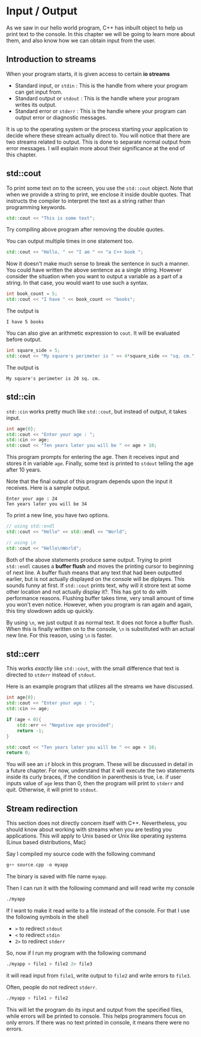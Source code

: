 # Input / Output

As we saw in our hello world program, C++ has inbuilt object to help us print text to the console. In this chapter we will be going to learn more about them, and also know how we can obtain input from the user.

## Introduction to streams

When your program starts, it is given access to certain **io streams**

- Standard input, or `stdin` : This is the handle from where your program can get input from.
- Standard output or `stdout` : This is the handle where your program writes its output.
- Standard error or `stderr` : This is the handle where your program can output error or diagnostic messages.

It is up to the operating system or the process starting your application to decide where these stream actually direct to. You will notice that there are two streams related to output. This is done to separate normal output from error messages. I will explain more about their significance at the end of this chapter.

## std::cout

To print some text on to the screen, you use the `std::cout` object. Note that when we provide a string to print, we enclose it inside double quotes. That instructs the compiler to interpret the text as a string rather than programming keywords.

```cpp
std::cout << "This is some text";
```

Try compiling above program after removing the double quotes.

You can output multiple times in one statement too.

```cpp
std::cout << "Hello, " << "I am " << "a C++ book ";
```

Now it doesn't make much sense to break the sentence in such a manner. You could have written the above sentence as a single string. However consider the situation when you want to output a variable as a part of a string. In that case, you would want to use such a syntax.

```cpp
int book_count = 5;
std::cout << "I have " << book_count << "books";
```

The output is

```
I have 5 books
```

You can also give an arithmetic expression to `cout`. It will be evaluated before output.

```cpp
int square_side = 5;
std::cout << "My square's perimeter is " << 4*square_side << "sq. cm.";
```

The output is

```
My square's perimeter is 20 sq. cm.
```

## std::cin

`std::cin` works pretty much like `std::cout`, but instead of output, it takes input.

```cpp
int age{0};
std::cout << "Enter your age : ";
std::cin >> age;
std::cout << "Ten years later you will be " << age + 10;
```

This program prompts for entering the age. Then it receives input and stores it in variable `age`. Finally, some text is printed to `stdout` telling the age after 10 years.

Note that the final output of this program depends upon the input it receives. Here is a sample output.

```
Enter your age : 24
Ten years later you will be 34
```

To print a new line, you have two options.

```cpp
// using std::endl
std::cout << "Hello" << std::endl << "World";

// using \n
std::cout << "Hello\nWorld";
```

Both of the above statements produce same output. Trying to print `std::endl` causes a **buffer flush** and moves the printing cursor to beginning of next line. A buffer flush means that any text that had been outputted earlier, but is not actually displayed on the console will be diplayes. This sounds funny at first. If `std::cout` prints text, why will it strore text at some other location and not actually display it?. This has got to do with performance reasons. Flushing buffer takes time, very small amount of time you won't even notice. However, when you program is ran again and again, this tiny slowdown adds up quickly.

By using `\n`, we just output it as normal text. It does not force a buffer flush. When this is finally written on to the console, `\n` is substituted with an actual new line. For this reason, using `\n` is faster.

## std::cerr

This works _exactly_ like `std::cout`, with the small difference that text is directed to `stderr` instead of `stdout`.

Here is an example program that utilizes all the streams we have discussed.

```cpp
int age{0};
std::cout << "Enter your age : ";
std::cin >> age;

if (age < 0){
    std::err << "Negative age provided";
    return -1;
}

std::cout << "Ten years later you will be " << age + 10;
return 0;
```

You will see an `if` block in this program. These will be discussed in detail in a future chapter. For now, understand that it will execute the two statements inside its curly braces, if the condition in parenthesis is true, i.e. if user inputs value of `age` less than 0, then the program will print to `stderr` and quit. Otherwise, it will print to `stdout`.

## Stream redirection

This section does not directly concern itself with C++. Nevertheless, you should know about working with streams when you are testing you applications. This will apply to Unix based or Unix like operating systems (Linux based distributions, Mac)

Say I compiled my source code with the following command

```cpp
g++ source.cpp -o myapp
```

The binary is saved with file name `myapp`.

Then I can run it with the following command and will read write my console

```sh
./myapp
```

If I want to make it read write to a file instead of the console. For that I use the following symbols in the shell

- `>` to redirect `stdout`
- `<` to redirect `stdin`
- `2>` to redirect `stderr`

So, now if I run my program with the following command

```sh
./myapp < file1 > file2 2> file3
```

it will read input from `file1`, write output to `file2` and write errors to `file3`.

Often, people do not redirect `stderr`.

```sh
./myapp < file1 > file2
```

This will let the program do its input and output from the specified files, while errors will be printed to console. This helps programmers focus on only errors. If there was no text printed in console, it means there were no errors.

<!--
@todo Proof read chapter 05-input-output
@body This chapter hasn't been checked yet. Need to proof read.
 -->
